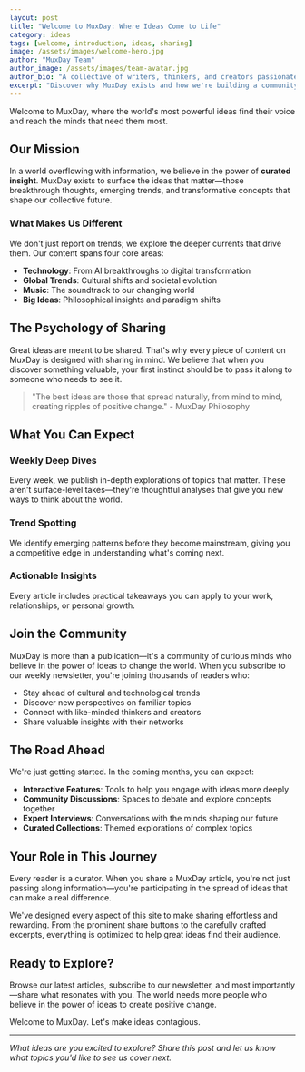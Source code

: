 ```yaml
---
layout: post
title: "Welcome to MuxDay: Where Ideas Come to Life"
category: ideas
tags: [welcome, introduction, ideas, sharing]
image: /assets/images/welcome-hero.jpg
author: "MuxDay Team"
author_image: /assets/images/team-avatar.jpg
author_bio: "A collective of writers, thinkers, and creators passionate about sharing ideas that matter."
excerpt: "Discover why MuxDay exists and how we're building a community around the world's most powerful ideas, from technology breakthroughs to cultural shifts."
---
```


Welcome to MuxDay, where the world's most powerful ideas find their voice and reach the minds that need them most.

## Our Mission

In a world overflowing with information, we believe in the power of **curated insight**. MuxDay exists to surface the ideas that matter—those breakthrough thoughts, emerging trends, and transformative concepts that shape our collective future.

### What Makes Us Different

We don't just report on trends; we explore the deeper currents that drive them. Our content spans four core areas:

- **Technology**: From AI breakthroughs to digital transformation
- **Global Trends**: Cultural shifts and societal evolution  
- **Music**: The soundtrack to our changing world
- **Big Ideas**: Philosophical insights and paradigm shifts

## The Psychology of Sharing

Great ideas are meant to be shared. That's why every piece of content on MuxDay is designed with sharing in mind. We believe that when you discover something valuable, your first instinct should be to pass it along to someone who needs to see it.

> "The best ideas are those that spread naturally, from mind to mind, creating ripples of positive change." - MuxDay Philosophy

## What You Can Expect

### Weekly Deep Dives
Every week, we publish in-depth explorations of topics that matter. These aren't surface-level takes—they're thoughtful analyses that give you new ways to think about the world.

### Trend Spotting
We identify emerging patterns before they become mainstream, giving you a competitive edge in understanding what's coming next.

### Actionable Insights
Every article includes practical takeaways you can apply to your work, relationships, or personal growth.

## Join the Community

MuxDay is more than a publication—it's a community of curious minds who believe in the power of ideas to change the world. When you subscribe to our weekly newsletter, you're joining thousands of readers who:

- Stay ahead of cultural and technological trends
- Discover new perspectives on familiar topics
- Connect with like-minded thinkers and creators
- Share valuable insights with their networks

## The Road Ahead

We're just getting started. In the coming months, you can expect:

- **Interactive Features**: Tools to help you engage with ideas more deeply
- **Community Discussions**: Spaces to debate and explore concepts together  
- **Expert Interviews**: Conversations with the minds shaping our future
- **Curated Collections**: Themed explorations of complex topics

## Your Role in This Journey

Every reader is a curator. When you share a MuxDay article, you're not just passing along information—you're participating in the spread of ideas that can make a real difference.

We've designed every aspect of this site to make sharing effortless and rewarding. From the prominent share buttons to the carefully crafted excerpts, everything is optimized to help great ideas find their audience.

## Ready to Explore?

Browse our latest articles, subscribe to our newsletter, and most importantly—share what resonates with you. The world needs more people who believe in the power of ideas to create positive change.

Welcome to MuxDay. Let's make ideas contagious.

---

*What ideas are you excited to explore? Share this post and let us know what topics you'd like to see us cover next.*

